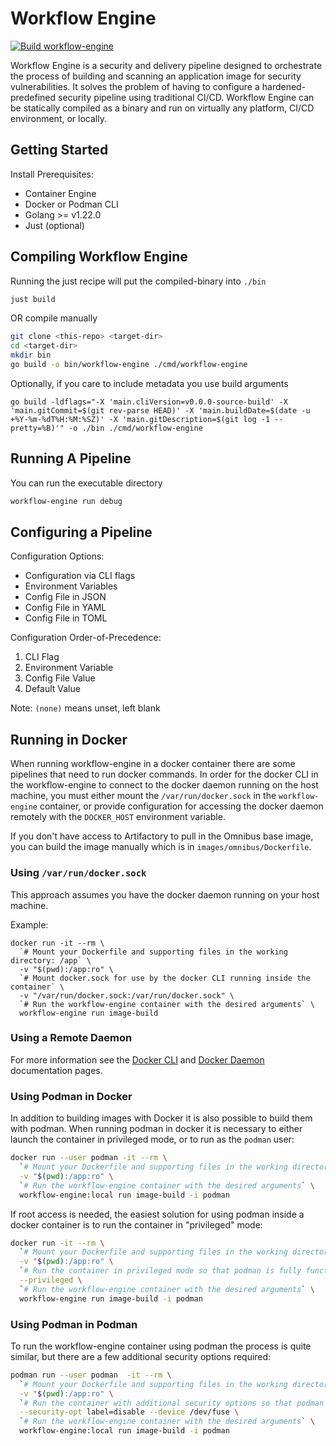 # Workflow Engine

[![Build workflow-engine](https://github.com/CMS-Enterprise/batcave-workflow-engine/actions/workflows/delivery.yaml/badge.svg)](https://github.com/CMS-Enterprise/batcave-workflow-engine/actions/workflows/delivery.yaml)

Workflow Engine is a security and delivery pipeline designed to orchestrate the process of building and scanning an
application image for security vulnerabilities.
It solves the problem of having to configure a hardened-predefined security pipeline using traditional CI/CD.
Workflow Engine can be statically compiled as a binary and run on virtually any platform, CI/CD
environment, or locally.

## Getting Started

Install Prerequisites:

- Container Engine
- Docker or Podman CLI
- Golang >= v1.22.0
- Just (optional)

## Compiling Workflow Engine

Running the just recipe will put the compiled-binary into `./bin`

```bash
just build
```

OR compile manually

```bash
git clone <this-repo> <target-dir>
cd <target-dir>
mkdir bin
go build -o bin/workflow-engine ./cmd/workflow-engine
```

Optionally, if you care to include metadata you use build arguments

```shell
go build -ldflags="-X 'main.cliVersion=v0.0.0-source-build' -X 'main.gitCommit=$(git rev-parse HEAD)' -X 'main.buildDate=$(date -u +%Y-%m-%dT%H:%M:%SZ)' -X 'main.gitDescription=$(git log -1 --pretty=%B)'" -o ./bin ./cmd/workflow-engine
```


## Running A Pipeline

You can run the executable directory

```bash
workflow-engine run debug
```

## Configuring a Pipeline

Configuration Options:

- Configuration via CLI flags
- Environment Variables
- Config File in JSON
- Config File in YAML
- Config File in TOML

Configuration Order-of-Precedence:

1. CLI Flag
2. Environment Variable
3. Config File Value
4. Default Value

Note: `(none)` means unset, left blank

<!---
TODO: update environment variables table

| Env Variable                                  | Viper Key                             | Default Value                            | Description                                      |
| --------------------------------------------- | ------------------------------------- | ---------------------------------------- | ------------------------------------------------ |
| WFE_IMAGE_BUILD_ENABLED                       | imagebuild.enabled                    | 1                                        | Enables or disables the image build process.     |
| WFE_IMAGE_BUILD_DIR                           | imagebuild.builddir                   | "."                                      | The directory where the image build takes place. |
| WFE_IMAGE_BUILD_DOCKERFILE                    | imagebuild.dockerfile                 | "Dockerfile"                             | The name/path of the Dockerfile.                 |
| WFE_IMAGE_BUILD_TAG                           | imagebuild.tag                        | (none)                                   | The tag to be applied to the built image.        |
| WFE_BUILD_IMAGE_PLATFORM                      | imagebuild.platform                   | (none)                                   | The platform for the image build.                |
| WFE_IMAGE_BUILD_TARGET                        | imagebuild.target                     | (none)                                   | The target build stage in the Dockerfile.        |
| WFE_IMAGE_BUILD_CACHE_TO                      | imagebuild.cacheto                    | (none)                                   | Specifies where to store build cache.            |
| WFE_IMAGE_BUILD_CACHE_FROM                    | imagebuild.cachefrom                  | (none)                                   | Specifies where to load build cache from.        |
| WFE_IMAGE_BUILD_SQUASH_LAYERS                 | imagebuild.squashlayers               | (none)                                   | Enable or disable squashing of build layers.     |
| WFE_IMAGE_BUILD_SCAN_TARGET                   | imagebuild.scantarget                 | (none)                                   | The target for image scanning.                   |
| WFE_IMAGE_SCAN_ENABLED                        | imagescan.enabled                     | 1                                        | Enables or disables the image scanning process.  |
| WFE_IMAGE_SCAN_CLAMAV_FILENAME                | imagescan.clamavFilename              | "clamav-virus-report.txt"                | Filename for ClamAV scan report.                 |
| WFE_IMAGE_SCAN_SYFT_FILENAME                  | imagescan.syftFilename                | "syft-sbom-report.json"                  | Filename for Syft SBOM report.                   |
| WFE_IMAGE_SCAN_GRYPE_CONFIG_FILENAME          | imagescan.grypeConfigFilename         | (none)                                   | Configuration file for Grype.                    |
| WFE_IMAGE_SCAN_GRYPE_ACTIVE_FINDINGS_FILENAME | imagescan.grypeActiveFindingsFilename | "grype-vulnerability-report-active.json" | Filename for Grype active findings report.       |
| WFE_IMAGE_SCAN_GRYPE_ALL_FINDINGS_FILENAME    | imagescan.grypeAllFindingsFilename    | "grype-vulnerability-report-full.json"   | Filename for Grype full findings report.         |
| WFE_CODE_SCAN_ENABLED                         | codescan.enabled                      | 1                                        | Enables or disables the code scanning process.   |
| WFE_CODE_SCAN_GITLEAKS_FILENAME               | codescan.gitleaksFilename             | "gitleaks-secrets-report.json"           | Filename for Gitleaks secrets report.            |
| WFE_CODE_SCAN_GITLEAKS_SRC_DIR                | codescan.gitleaksSrcDir               | "."                                      | Source directory for Gitleaks scan.              |
| WFE_CODE_SCAN_SEMGREP_FILENAME                | codescan.semgrepFilename              | "semgrep-sast-report.json"               | Filename for Semgrep SAST report.                |
| WFE_CODE_SCAN_SEMGREP_RULES                   | codescan.semgrepRules                 | "p/default"                              | Rule set for Semgrep scan.                       |

--->
## Running in Docker

When running workflow-engine in a docker container there are some pipelines that need to run docker commands.
In order for the docker CLI in the workflow-engine to connect to the docker daemon running on the host machine,
you must either mount the `/var/run/docker.sock` in the `workflow-engine` container, or provide configuration for
accessing the docker daemon remotely with the `DOCKER_HOST` environment variable.

If you don't have access to Artifactory to pull in the Omnibus base image, you can build the image manually which is
in `images/omnibus/Dockerfile`.

### Using `/var/run/docker.sock`

This approach assumes you have the docker daemon running on your host machine.

Example:

```
docker run -it --rm \
  `# Mount your Dockerfile and supporting files in the working directory: /app` \
  -v "$(pwd):/app:ro" \
  `# Mount docker.sock for use by the docker CLI running inside the container` \
  -v "/var/run/docker.sock:/var/run/docker.sock" \
  `# Run the workflow-engine container with the desired arguments` \
  workflow-engine run image-build
```

### Using a Remote Daemon

For more information see the
[Docker CLI](https://docs.docker.com/engine/reference/commandline/cli/#environment-variables) and
[Docker Daemon](https://docs.docker.com/config/daemon/remote-access/) documentation pages.

### Using Podman in Docker

In addition to building images with Docker it is also possible to build them with podman. When running podman in docker it is necessary to either launch the container in privileged mode, or to run as the `podman` user:

```bash
docker run --user podman -it --rm \
  `# Mount your Dockerfile and supporting files in the working directory: /app` \
  -v "$(pwd):/app:ro" \
  `# Run the workflow-engine container with the desired arguments` \
  workflow-engine:local run image-build -i podman
```

If root access is needed, the easiest solution for using podman inside a docker container is to run the container in "privileged" mode:

```bash
docker run -it --rm \
  `# Mount your Dockerfile and supporting files in the working directory: /app` \
  -v "$(pwd):/app:ro" \
  `# Run the container in privileged mode so that podman is fully functional` \
  --privileged \
  `# Run the workflow-engine container with the desired arguments` \
  workflow-engine run image-build -i podman
```

### Using Podman in Podman

To run the workflow-engine container using podman the process is quite similar, but there are a few additional security options required:

```bash
podman run --user podman  -it --rm \
  `# Mount your Dockerfile and supporting files in the working directory: /app` \
  -v "$(pwd):/app:ro" \
  `# Run the container with additional security options so that podman is fully functional` \
  --security-opt label=disable --device /dev/fuse \
  `# Run the workflow-engine container with the desired arguments` \
  workflow-engine:local run image-build -i podman
```
